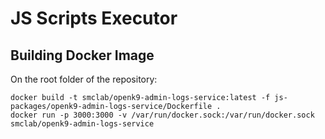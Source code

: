 # JS Scripts Executor

## Building Docker Image

On the root folder of the repository:

```
docker build -t smclab/openk9-admin-logs-service:latest -f js-packages/openk9-admin-logs-service/Dockerfile .
docker run -p 3000:3000 -v /var/run/docker.sock:/var/run/docker.sock smclab/openk9-admin-logs-service
```

